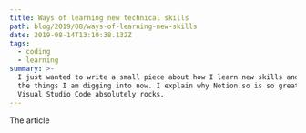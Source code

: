```yaml
---
title: Ways of learning new technical skills
path: blog/2019/08/ways-of-learning-new-skills
date: 2019-08-14T13:10:38.132Z
tags:
  - coding
  - learning
summary: >-
  I just wanted to write a small piece about how I learn new skills and some of
  the things I am digging into now. I explain why Notion.so is so great and why
  Visual Studio Code absolutely rocks.
---
```

The article
